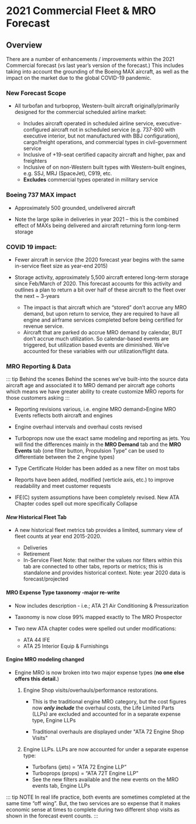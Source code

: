 # 2021 Commercial Fleet & MRO Forecast

## Overview

There are a number of enhancements / improvements within the 2021 Commercial forecast (vs last year’s version of the forecast.) This includes taking into account the grounding of the Boeing MAX aircraft, as well as the impact on the market due to the global COVID-19 pandemic.

### New Forecast Scope

- All turbofan and turboprop, Western-built aircraft originally/primarily designed for the commercial scheduled airline market:

  - Includes aircraft operated in scheduled airline service, executive-configured aircraft not in scheduled service (e.g. 737-800 with executive interior, but not manufactured with BBJ configuration), cargo/freight operations, and commercial types in civil-government service
  - Inclusive of +19-seat certified capacity aircraft and higher, pax and freighters
  - Inclusive of on non-Western built types with Western-built engines, e.g. SSJ, MRJ (SpaceJet), C919, etc.
  - **Excludes** commercial types operated in military service

### Boeing 737 MAX impact

- Approximately 500 grounded, undelivered aircraft

- Note the large spike in deliveries in year 2021 – this is the combined effect of MAXs being delivered and aircraft returning form long-term storage

### COVID 19 impact:

- Fewer aircraft in service (the 2020 forecast year begins with the same in-service fleet size as year-end 2015)
- Storage activity, approximately 5,500 aircraft entered long-term storage since Feb/March of 2020. This forecast accounts for this activity and outlines a plan to return a bit over half of these aircraft to the fleet over the next ~ 3-years

  - The impact is that aircraft which are “stored” don’t accrue any MRO demand, but upon return to service, they are required to have all engine and airframe services completed before being certified for revenue service.
  - Aircraft that are parked do accrue MRO demand by calendar, BUT don’t accrue much utilization. So calendar-based events are triggered, but utilization based events are diminished. We’ve accounted for these variables with our utilization/flight data.

### MRO Reporting & Data

::: tip Behind the scenes
Behind the scenes we’ve built-into the source data aircraft age and associated it to MRO demand per aircraft age cohorts which means we have greater ability to create customize MRO reports for those customers asking
:::

- Reporting revisions various, i.e. engine MRO demand>Engine MRO Events reflects both aircraft and engines

- Engine overhaul intervals and overhaul costs revised

- Turboprops now use the exact same modeling and reporting as jets. You will find the differences mainly in the **MRO Demand** tab and the **MRO Events** tab (one filter button, Propulsion Type” can be used to differentiate between the 2 engine types)

- Type Certificate Holder has been added as a new filter on most tabs
- Reports have been added, modified (verticle axis, etc.) to improve readability and meet customer requests

- IFE(C) system assumptions have been completely revised. New ATA Chapter codes spell out more specifically
  Collapse

#### _New_ Historical Fleet Tab

- A new historical fleet metrics tab provides a limited, summary view of fleet counts at year end 2015-2020.

  - Deliveries
  - Retirement
  - In-Service Fleet
    Note: that neither the values nor filters within this tab are connected to other tabs, reports or metrics; this is standalone and provides historical context.
    Note: year 2020 data is forecast/projected

#### MRO Expense Type taxonomy -major re-write

- Now includes description - i.e.; ATA 21 Air Conditioning & Pressurization

- Taxonomy is now close 99% mapped exactly to The MRO Prospector
- Two new ATA chapter codes were spelled out under modifications:
  - ATA 44 IFE
  - ATA 25 Interior Equip & Furnishings

#### Engine MRO modeling changed

- Engine MRO is now broken into two major expense types (**no one else offers this detail.**)

  1. Engine Shop visits/overhauls/performance restorations.

     - This is the traditional engine MRO category, but the cost figures now **_only include_** the overhaul costs, the Life Limited Parts (LLPs) are excluded and accounted for in a separate expense type, Engine LLPs

     - Traditional overhauls are displayed under "ATA 72 Engine Shop Visits"

  2. Engine LLPs. LLPs are now accounted for under a separate expense type:

     - Turbofans (jets) = “ATA 72 Engine LLP”
     - Turboprops (props) = “ATA 72T Engine LLP”
     - See the new filters available and the new events on the MRO events tab, Engine LLPs

::: tip NOTE
In real life practice, both events are sometimes completed at the same time “off wing”. But, the two services are so expense that it makes economic sense at times to complete during two different shop visits as shown in the forecast event counts.
:::
